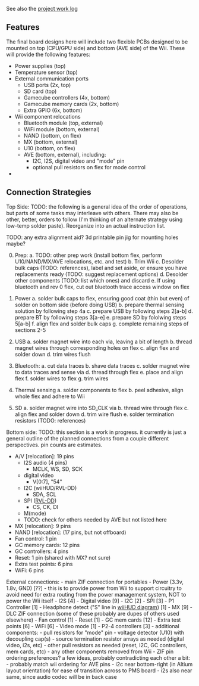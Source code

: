 See also the [project work log](https://bitbuilt.net/forums/index.php?threads/wiirdflex.3365/)

Features
---------

The final board designs here will include two flexible PCBs designed to be mounted on top (CPU/GPU side) and bottom (AVE side) of the Wii.  These will provide the following features:

* Power supplies (top)
* Temperature sensor (top)
* External communication ports
  * USB ports (2x, top)
  * SD card (top)
  * Gamecube controllers (4x, bottom)
  * Gamecube memory cards (2x, bottom)
  * Extra GPIO (6x, bottom)
* Wii component relocations
  * Bluetooth module (top, external)
  * WiFi module (bottom, external)
  * NAND (bottom, on flex)
  * MX (bottom, external)
  * U10 (bottom, on flex)
  * AVE (bottom, external), including:
    * I2C, I2S, digital video and "mode" pin
    * optional pull resistors on flex for mode control
* 

Connection Strategies
----------------------

Top Side:
  TODO: the following is a general idea of the order of operations, but parts of some tasks may interleave with others.  There may also be other, better, orders to follow (I'm thinking of an alternate strategy using low-temp solder paste).  Reorganize into an actual instruction list.
  
  TODO: any extra alignment aid? 3d printable pin jig for mounting holes maybe?

  0. Prep:
    a. TODO: other prep work (install bottom flex, perform U10/NAND/MX/AVE relocations, etc. and test) 
    b. Trim Wii
    c. Desolder bulk caps (TODO: references), label and set aside, or ensure you have replacements ready (TODO: suggest replacement options)
    d. Desolder other components (TODO: list which ones) and discard
    e. If using bluetooth and rev 0 flex, cut out bluetooth trace access window on flex
  
  1. Power
    a. solder bulk caps to flex, ensuring good coat (thin but even) of solder on bottom side (before doing USB)
    b. prepare thermal sensing solution by following step 4a
    c. prepare USB by following steps 2[a-b]
    d. prepare BT by following steps 3[a-e]
    e. prepare SD by fololwing steps 5[a-b]
    f. align flex and solder bulk caps
    g. complete remaining steps of sections 2-5

  2. USB
    a. solder magnet wire into each via, leaving a bit of length
    b. thread magnet wires through corresponding holes on flex
    c. align flex and solder down
    d. trim wires flush

  3. Bluetooth:
    a. cut data traces
    b. shave data traces
    c. solder magnet wire to data traces and sense via
    d. thread through flex
    e. place and align flex
    f. solder wires to flex
    g. trim wires

  4. Thermal sensing
    a. solder components to flex
    b. peel adhesive, align whole flex and adhere to Wii
  
  5. SD
    a. solder magnet wire into SD_CLK via
    b. thread wire through flex
    c. align flex and solder down
    d. trim wire flush
    e. solder termination resistors (TODO: references)

Bottom side:
  TODO: this section is a work in progress. it currently is just a general outline of the planned connections from a couple different perspectives.  pin counts are estimates.
  
  - A/V [relocation]: 19 pins
    - I2S audio (4 pins)
      - MCLK, WS, SD, SCK
    - digital video
      - V[0:7], "54"
    - I2C (wiiHUD/RVL-DD)
      - SDA, SCL
    - SPI ([RVL-DD](https://bitbuilt.net/forums/index.php?threads/rvl-dd-documentation.3951/))
      - CS, CK, DI
    - M(mode)
    - TODO: check for others needed by AVE but not listed here
  - MX [relocation]: 9 pins
  - NAND [relocation]: (17 pins, but not offboard)
  - Fan control: 1 pin
  - GC memory cards: 12 pins
  - GC controllers: 4 pins
  - Reset: 1 pin (shared with MX? not sure)
  - Extra test points: 6 pins
  - WiFi: 6 pins

  External connections:
    - main ZIF connection for portables
      - Power (3.3v, 1.8v, GND) [??]
        - this is to provide power from Wii to support circuitry to avoid need for extra routing from the power management system, NOT to power the Wii itself
      - I2S [4]
      - Digital video [9]
      - I2C [2]
      - SPI [3]
      - P1 Controller [1]
      - Headphone detect ("S" line in [wiiHUD diagram](https://bitbuilt.net/forums/index.php?threads/gboy-rev3.2959/#lg=thread-2959&slide=1)) [1]
      - MX [9]
    - DLC ZIF connection (some of these probably are dupes of others used elsewhere)
      - Fan control [1]
      - Reset [1]
      - GC mem cards [12]
      - Extra test points [6]
      - WiFi [6]
      - Video mode [1]
      - P2-4 controllers [3]
    - additional components:
      - pull resistors for "mode" pin
      - voltage detector (U10) with decoupling cap(s)
      - source termination resistor arrays as needed (digital video, i2s, etc)
      - other pull resistors as needed (reset, I2C, GC controllers, mem cards, etc)
      - any other components removed from Wii
    - ZIF pin ordering preferences? a few ideas, probably contradicting each other a bit:
      - probably match wii ordering for AVE pins
      - i2c near bottom-right (in Altium layout orientation) for ease of transition across to PMS board
      - i2s also near same, since audio codec will be in back case
